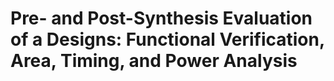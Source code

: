 # Pre- and Post-Synthesis Evaluation of a Designs: Functional Verification, Area, Timing, and Power Analysis

